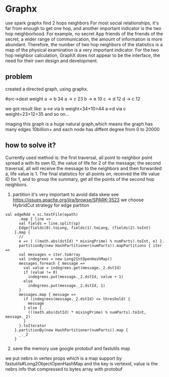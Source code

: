 # Graphx
use spark graphx find 2 hops neighbors
For most social relationships, it's far from enough to get one hop, and another important indicator is the two hop neighborhood. For example, no secret App friends of the friends of the secret, a wider range of communication, the amount of information is more abundant. Therefore, the number of two hop neighbors of the statistics is a map of the physical examination is a very important indicator. For the two hop neighbor calculation, GraphX does not appear to be the interface, the need for their own design and development. 
## problem
created a directed graph, using graphx.

#src->dest weight
a  -> b  34
a  -> c  23
b  -> e  10
c  -> d  12
d  -> c  12

we got result like:
a->e via b weight=34+10=44
a->d via c weight=23+12=35 and  so on...

imaging this graph is a huge natural graph,which means the graph has many edges 10billion+ and each node has diffent degree from 0 to 20000

## how to solve it?
Currently used method is: the first traversal, all point to neighbor point spread a with its own ID, the value of life for 2 of the message; the second traversal, all will receive the message to the neighbors and then forwarded a, life value is 1. The final statistics for all points on, received the life value ID for 1, and to group the summary, get all the points of the second hop neighbors.
1. partition
it's very important to avoid data skew
see https://issues.apache.org/jira/browse/SPARK-3523
we choose HybridCut strategy for edge partiton 
```
val edgeRdd = sc.textFile(epath)
      .map { line =>
      val fields = line.split(sp)
      Edge(fields(0).toLong, fields(1).toLong, (fields(2).toInt)
    }.map { 
      //
      e => ( ((math.abs(dstId) * mixingPrime) % numParts).toInt, e) }.
      partitionBy(new HashPartitioner(numParts)).mapPartitions { iter =>
      val messages = iter.toArray
      val indegrees = new Long2IntOpenHashMap()
      messages.foreach { message =>
        val value = indegrees.get(message._2.dstId)
        if (value != 0)
          indegrees.put(message._2.dstId, value + 1)
        else
          indegrees.put(message._2.dstId, 1)
      }
      messages.map { message =>
        if (indegrees(message._2.dstId) <= threshold) {
          message
        } else {
          (((math.abs(dstId) * mixingPrime) % numParts).toInt, message._2)
        }
      }.toIterator
    }.partitionBy(new HashPartitioner(numParts)).map {
      _._2
    }
```
2. save the memory
use google protobuf and fastutils map

we put nebrs in vertex props which is a map support by fastutils#Long2ObjectOpenHashMap and the key is vertexid, value is the nebrs info that compressed to bytes array with protobuf
